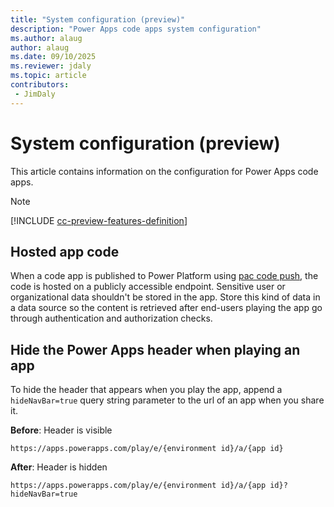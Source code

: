 ```yaml
---
title: "System configuration (preview)"
description: "Power Apps code apps system configuration"
ms.author: alaug
author: alaug
ms.date: 09/10/2025
ms.reviewer: jdaly
ms.topic: article
contributors:
 - JimDaly
---
```


# System configuration (preview)

This article contains information on the configuration for Power Apps code apps.

> [!NOTE]
> [!INCLUDE [cc-preview-features-definition](../../includes/cc-preview-features-definition.md)]

## Hosted app code

When a code app is published to Power Platform using [pac code push](/power-platform/developer/cli/reference/code#pac-code-push), the code is hosted on a publicly accessible endpoint. Sensitive user or organizational data shouldn't be stored in the app. Store this kind of data in a data source so the content is retrieved after end-users playing the app go through authentication and authorization checks.

## Hide the Power Apps header when playing an app

To hide the header that appears when you play the app, append a `hideNavBar=true` query string parameter to the url of an app when you share it.

**Before**: Header is visible

`https://apps.powerapps.com/play/e/{environment id}/a/{app id}`

**After**: Header is hidden

`https://apps.powerapps.com/play/e/{environment id}/a/{app id}?hideNavBar=true`
